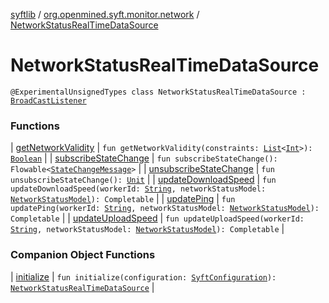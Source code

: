 [syftlib](../../index.md) / [org.openmined.syft.monitor.network](../index.md) / [NetworkStatusRealTimeDataSource](./index.md)

# NetworkStatusRealTimeDataSource

`@ExperimentalUnsignedTypes class NetworkStatusRealTimeDataSource : `[`BroadCastListener`](../../org.openmined.syft.monitor/-broad-cast-listener/index.md)

### Functions

| [getNetworkValidity](get-network-validity.md) | `fun getNetworkValidity(constraints: `[`List`](https://kotlinlang.org/api/latest/jvm/stdlib/kotlin.collections/-list/index.html)`<`[`Int`](https://kotlinlang.org/api/latest/jvm/stdlib/kotlin/-int/index.html)`>): `[`Boolean`](https://kotlinlang.org/api/latest/jvm/stdlib/kotlin/-boolean/index.html) |
| [subscribeStateChange](subscribe-state-change.md) | `fun subscribeStateChange(): Flowable<`[`StateChangeMessage`](../../org.openmined.syft.monitor/-state-change-message/index.md)`>` |
| [unsubscribeStateChange](unsubscribe-state-change.md) | `fun unsubscribeStateChange(): `[`Unit`](https://kotlinlang.org/api/latest/jvm/stdlib/kotlin/-unit/index.html) |
| [updateDownloadSpeed](update-download-speed.md) | `fun updateDownloadSpeed(workerId: `[`String`](https://kotlinlang.org/api/latest/jvm/stdlib/kotlin/-string/index.html)`, networkStatusModel: `[`NetworkStatusModel`](../-network-status-model/index.md)`): Completable` |
| [updatePing](update-ping.md) | `fun updatePing(workerId: `[`String`](https://kotlinlang.org/api/latest/jvm/stdlib/kotlin/-string/index.html)`, networkStatusModel: `[`NetworkStatusModel`](../-network-status-model/index.md)`): Completable` |
| [updateUploadSpeed](update-upload-speed.md) | `fun updateUploadSpeed(workerId: `[`String`](https://kotlinlang.org/api/latest/jvm/stdlib/kotlin/-string/index.html)`, networkStatusModel: `[`NetworkStatusModel`](../-network-status-model/index.md)`): Completable` |

### Companion Object Functions

| [initialize](initialize.md) | `fun initialize(configuration: `[`SyftConfiguration`](../../org.openmined.syft.domain/-syft-configuration/index.md)`): `[`NetworkStatusRealTimeDataSource`](./index.md) |

